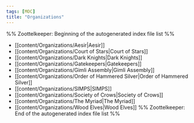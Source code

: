 ```yaml
---
tags: [MOC]
title: "Organizations"
---
```




%% Zoottelkeeper: Beginning of the autogenerated index file list  %%
-  [[content/Organizations/Aesir|Aesir]]
-  [[content/Organizations/Court of Stars|Court of Stars]]
-  [[content/Organizations/Dark Knights|Dark Knights]]
-  [[content/Organizations/Gatekeepers|Gatekeepers]]
-  [[content/Organizations/Gimli Assembly|Gimli Assembly]]
-  [[content/Organizations/Order of Hammered Silver|Order of Hammered Silver]]
-  [[content/Organizations/SIMPS|SIMPS]]
-  [[content/Organizations/Society of Crows|Society of Crows]]
-  [[content/Organizations/The Myriad|The Myriad]]
-  [[content/Organizations/Wood Elves|Wood Elves]]
%% Zoottelkeeper: End of the autogenerated index file list  %%

